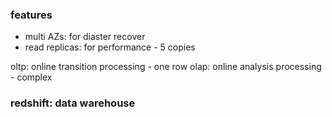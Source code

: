 ### features
- multi AZs: for diaster recover
- read replicas: for performance - 5 copies

oltp: online transition processing - one row
olap: online analysis processing - complex

### redshift: data warehouse
